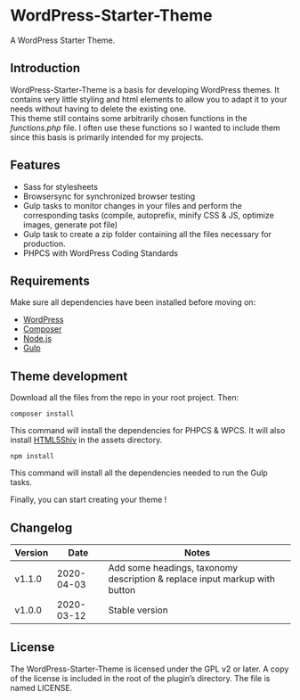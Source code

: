 # WordPress-Starter-Theme

A WordPress Starter Theme.

## Introduction

WordPress-Starter-Theme is a basis for developing WordPress themes. It contains very little styling and html elements to allow you to adapt it to your needs without having to delete the existing one.  
This theme still contains some arbitrarily chosen functions in the _functions.php_ file. I often use these functions so I wanted to include them since this basis is primarily intended for my projects.

## Features

-   Sass for stylesheets
-   Browsersync for synchronized browser testing
-   Gulp tasks to monitor changes in your files and perform the corresponding tasks (compile, autoprefix, minify CSS & JS, optimize images, generate pot file)
-   Gulp task to create a zip folder containing all the files necessary for production.
-   PHPCS with WordPress Coding Standards

## Requirements

Make sure all dependencies have been installed before moving on:

-   [WordPress](https://wordpress.org/)
-   [Composer](https://getcomposer.org/)
-   [Node.js](http://nodejs.org/)
-   [Gulp](https://gulpjs.com/)

## Theme development

Download all the files from the repo in your root project. Then:

```
composer install
```

This command will install the dependencies for PHPCS & WPCS. It will also install [HTML5Shiv](https://github.com/aFarkas/html5shiv) in the assets directory.

```
npm install
```

This command will install all the dependencies needed to run the Gulp tasks.

Finally, you can start creating your theme !

## Changelog

| Version | Date       | Notes                                                                      |
| ------- | ---------- | -------------------------------------------------------------------------- |
| v1.1.0  | 2020-04-03 | Add some headings, taxonomy description & replace input markup with button |
| v1.0.0  | 2020-03-12 | Stable version                                                             |

## License

The WordPress-Starter-Theme is licensed under the GPL v2 or later. A copy of the license is included in the root of the plugin’s directory. The file is named LICENSE.
